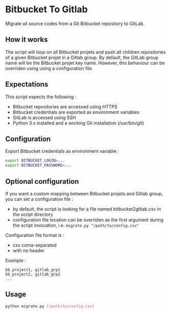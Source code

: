 # Bitbucket To Gitlab

Migrate all source codes from a Git Bitbucket repository to GitLab.

## How it works

The script will loop on all Bitbucket projets and push all children repositories of a given Bitbucket projet in a Gitlab group.
By default, the GitLab group name will be the Bitbucket projet key name. However, this behaviour can be overriden using using a configuration file.

## Expectations

This script expects the following :

- Bitbucket repositories are accessed using HTTPS
- Bitbucket credentials are exported as environment variables
- GitLab is accessed using SSH
- Python 3.x installed and a working Git installation (/usr/bin/git)

## Configuration

Export Bitbucket credentials as environment variable :

```bash
export BITBUCKET_LOGIN=...
export BITBUCKET_PASSWORD=...
```

## Optional configuration

If you want a custom mapping between Bitbucket projets and Gitlab group, you can set a configuration file :

- by default, the script is looking for a file named bitbucket2gitlab.csv in the script directory
- configuration file location can be overriden as the first argument during the script invocation, i.e. `migrate.py "/path/to/config.csv"`

Configuration file format is :

- csv coma-separated
- with no header

Example :

```csv
bb_project1, gitlab_grp1
bb_project2, gitlab_grp2
...
```

## Usage

```bash
python migrate.py [/path/to/config.csv]
```
